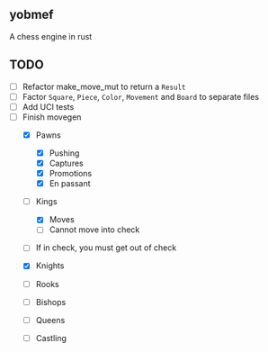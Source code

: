 ## yobmef

A chess engine in rust


## TODO

- [ ] Refactor make_move_mut to return a `Result`
- [ ] Factor `Square`, `Piece`, `Color`, `Movement` and `Board` to separate files
- [ ] Add UCI tests
- [ ] Finish movegen
  - [x] Pawns
    - [x] Pushing
    - [x] Captures
    - [x] Promotions
    - [x] En passant
  - [ ] Kings
    - [x] Moves
    - [ ] Cannot move into check
  - [ ] If in check, you must get out of check
  - [x] Knights
  - [ ] Rooks
  - [ ] Bishops
  - [ ] Queens
  - [ ] Castling

